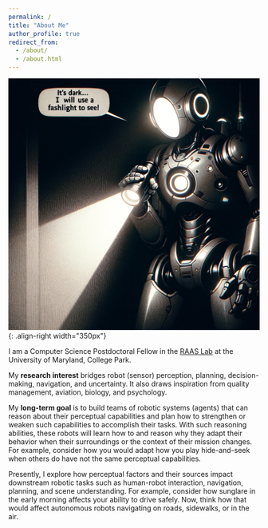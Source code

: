 ```yaml
---
permalink: /
title: "About Me"
author_profile: true
redirect_from: 
  - /about/
  - /about.html
---
```


<!-- ![Illustration of light-based perceptual factors](/images/blinding_sunlight_for_robot.png){: .align-right width="350px"} -->
![Illustration of light-based perceptual factors 2](/images/dark_room_flashlight_robot.png){: .align-right width="350px"}


I am a Computer Science Postdoctoral Fellow in the [RAAS Lab](https://www.raaslab.org) at the University of Maryland, College Park.

My **research interest** bridges robot (sensor) perception, planning, decision-making, navigation, and uncertainty. It also draws inspiration from quality management, aviation, biology, and psychology.

My **long-term goal** is to build teams of robotic systems (agents) that can reason about their perceptual capabilities and plan how to strengthen or weaken such capabilities to accomplish their tasks. With such reasoning abilities, these robots will learn how to and reason why they adapt their behavior when their surroundings or the context of their mission changes. For example, consider how you would adapt how you play hide-and-seek when others do have not the same perceptual capabilities.

<!--
1. Reason about their perceptual capabilities.

2. Reason about the perceptual capabilities of others.

3. Plan how to strengthen or weaken such capabilities (i.e., either their perception or the perception of others) to accomplish a task.
-->

<!-- For example, let us say a robot (the agent) needs to visually search for spare parts (the task) to repair one of its arms. But the parts are in a dimly lit room, which makes it hard to find them. So, the robot uses a flashlight to illuminate the room, strengthening its ability to see the parts (see figure). Through my long-term work, this robot **understands** that the room is *not well-lit*; its cameras *work best in well-lit areas*; light sources such as flashlight *illuminate* areas; and using a light source appropriately *increases its (the robot's) ability* to search for the spare parts in the room. In a much different example, a robot **understands** that creating glare with lights will temporarily blind adversaries, weakening its adversaries' ability to see it and helping it avoid capture. -->

Presently, I explore how perceptual factors and their sources impact downstream robotic tasks such as human-robot interaction, navigation, planning, and scene understanding. For example, consider how sunglare in the early morning affects your ability to drive safely. Now, think how that would affect autonomous robots navigating on roads, sidewalks, or in the air.
